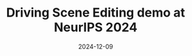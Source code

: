 ---
title: Driving Scene Editing demo at NeurIPS 2024

date: '2024-12-09'

summary: We demonstrate using dynamic Gaussian splatting for 3D reconstruction of driving scenes to remove, translate or add new vehicles.
---